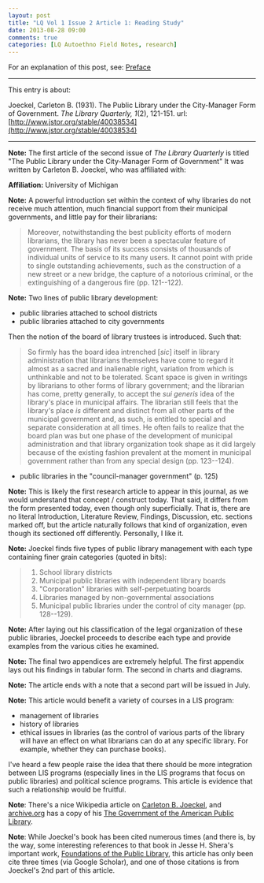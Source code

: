 ```yaml
---
layout: post
title: "LQ Vol 1 Issue 2 Article 1: Reading Study"
date: 2013-08-28 09:00
comments: true
categories: [LQ Autoethno Field Notes, research]
---
```


For an explanation of this post, see:
[Preface](/blog/2013/08/14/lq-autoethnography-research-journal-preface/)

---

This entry is about:

Joeckel, Carleton B. (1931). The Public Library under the
City-Manager Form of Government. *The Library Quarterly, 1*(2),
121-151. url:[http://www.jstor.org/stable/40038534](http://www.jstor.org/stable/40038534)

---

**Note:** The first article of the second issue of *The Library
Quarterly* is titled "The Public Library under the City-Manager
Form of Government" It was written by Carleton B. Joeckel, who was
affiliated with:

**Affiliation:** University of Michigan

**Note:** A powerful introduction set within the context of why
libraries do not receive much attention, much financial support
from their municipal governments, and little pay for their
librarians:

> Moreover, notwithstanding the best publicity efforts of modern
> librarians, the library has never been a spectacular feature of
> government. The basis of its success consists of thousands of
> individual units of service to its many users. It cannot point
> with pride to single outstanding achievements, such as the
> construction of a new street or a new bridge, the capture of a
> notorious criminal, or the extinguishing of a dangerous fire
> (pp. 121--122).

**Note:** Two lines of public library development:

- public libraries attached to school districts
- public libraries attached to city governments

Then the notion of the board of library trustees is introduced.
Such that:

> So firmly has the board idea intrenched [*sic*] itself in
> library administration that librarians themselves have come to
> regard it almost as a sacred and inalienable right, variation
> from which is unthinkable and not to be tolerated. Scant space
> is given in writings by librarians to other forms of library
> government; and the librarian has come, pretty generally, to
> accept the *sui generis* idea of the library's place in
> municipal affairs. The librarian still feels that the library's
> place *is* different and distinct from all other parts of the
> municipal government and, as such, is entitled to special and
> separate consideration at all times. He often fails to realize
> that the board plan was but one phase of the development of
> municipal administration and that library organization took
> shape as it did largely because of the existing fashion
> prevalent at the moment in municipal government rather than from
> any special design (pp. 123--124).

- public libraries in the "council-manager government" (p. 125)

**Note:** This is likely the first research article to appear in
this journal, as we would understand that concept / construct
today. That said, it differs from the form presented today, even
though only superficially. That is, there are no literal
Introduction, Literature Review, Findings, Discussion, etc.
sections marked off, but the article naturally follows that kind
of organization, even though its sectioned off differently.
Personally, I like it.

**Note:** Joeckel finds five types of public library management
with each type containing finer grain categories (quoted in bits):

> 1. School library districts
> 2. Municipal public libraries with independent library boards
> 3. "Corporation" libraries with self-perpetuating boards
> 4. Libraries managed by non-governmental associations
> 5. Municipal public libraries under the control of city manager
   (pp. 128--129).

**Note:** After laying out his classification of the legal
organization of these public libraries, Joeckel proceeds to
describe each type and provide examples from the various cities he
examined. 

**Note:** The final two appendices are extremely helpful. The
first appendix lays out his findings in tabular form. The second
in charts and diagrams.

**Note:** The article ends with a note that a second part will be
issued in July.

**Note:** This article would benefit a variety of courses in a LIS
program:

- management of libraries
- history of libraries
- ethical issues in libraries (as the control of various parts of
  the library will have an effect on what librarians can do at any
  specific library. For example, whether they can purchase books).

I've heard a few people raise the idea that there should be more
integration between LIS programs (especially lines in the LIS
programs that focus on public libraries) and political science
programs. This article is evidence that such a relationship would
be fruitful.

**Note**: There's a nice Wikipedia article on [Carleton B.
Joeckel](http://en.wikipedia.org/wiki/Carleton_B._Joeckel), and
[archive.org](http://archive.org) has a copy of his [The
Government of the American Public
Library](http://archive.org/details/governmentofthea010579mbp).

**Note**: While Joeckel's book has been cited numerous times (and
there is, by the way, some interesting references to that book in
Jesse H. Shera's important work, [Foundations of the Public
Library](http://archive.org/details/foundationsofthe012037mbp),
this article has only been cite three times (via Google Scholar),
and one of those citations is from Joeckel's 2nd part of this
article.
